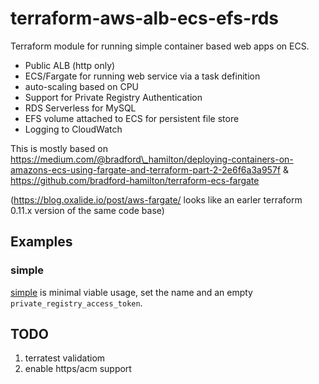 # terraform-aws-alb-ecs-efs-rds

Terraform module for running simple container based web apps on ECS.

* Public ALB (http only)
* ECS/Fargate for running web service via a task definition
* auto-scaling based on CPU
* Support for Private Registry Authentication
* RDS Serverless for MySQL
* EFS volume attached to ECS for persistent file store
* Logging to CloudWatch

This is mostly based on https://medium.com/@bradford\_hamilton/deploying-containers-on-amazons-ecs-using-fargate-and-terraform-part-2-2e6f6a3a957f & https://github.com/bradford-hamilton/terraform-ecs-fargate

(https://blog.oxalide.io/post/aws-fargate/ looks like an earler terraform 0.11.x version of the same code base)

## Examples

### simple

[simple](examples/simple) is minimal viable usage, set the name and an empty `private_registry_access_token`.

## TODO

1. terratest validatiom
2. enable https/acm support

